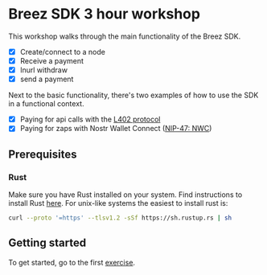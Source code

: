 # Breez SDK 3 hour workshop
This workshop walks through the main functionality of the Breez SDK. 

- [x] Create/connect to a node
- [x] Receive a payment
- [x] lnurl withdraw
- [x] send a payment

Next to the basic functionality, there's two examples of how to use the SDK in a functional context.

- [x] Paying for api calls with the [L402 protocol](https://github.com/lightning/blips/blob/d2a8c19ec6f49677d942d1c03f3ab0a3362e7b39/blip-0026.md)
- [x] Paying for zaps with Nostr Wallet Connect ([NIP-47: NWC](https://github.com/nostr-protocol/nips/blob/master/47.md))

## Prerequisites
### Rust
Make sure you have Rust installed on your system. Find instructions to install Rust [here](https://www.rust-lang.org/tools/install). For unix-like systems the easiest to install rust is:

```bash
curl --proto '=https' --tlsv1.2 -sSf https://sh.rustup.rs | sh
```

## Getting started
To get started, go to the first [exercise](./exercises/00-introduction.md).